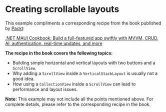 # Creating scrollable layouts
This example compliments a corresponding recipe from the book published by [Packt](https://www.packtpub.com/en-us?utm_source=github):

[.NET MAUI Cookbook: Build a full-featured app swiftly with MVVM, CRUD, AI, authentication, real-time updates, and more](https://www.amazon.com/NET-MAUI-Cookbook-full-featured-authentication-ebook/dp/B0DHV34WQ5)

**The recipe in the book covers the following topics:**
* Building simple horizontal and vertical layouts with two buttons and a `ScrollView`.
* Why adding a `ScrollView` inside a `VerticalStackLayout` is usually not a good idea.
* How using a `CollectionView` inside a `ScrollView` can lead to performance and layout issues.

**Note:** This example may not include all the points mentioned above. For complete details, please refer to the corresponding recipe in the book.